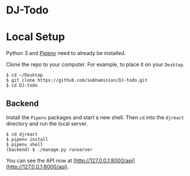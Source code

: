 # DJ-Todo

# Local Setup

Python 3 and [Pipenv](https://docs.pipenv.org/) need to already be installed.

Clone the repo to your computer. For example, to place it on your `Desktop`.

```
$ cd ~/Desktop
$ git clone https://github.com/subhaminion/DJ-todo.git
$ cd DJ-todo
```

## Backend

Install the `Pipenv` packages and start a new shell. Then `cd` into the `djreact` directory and run the local server.

```
$ cd djreact
$ pipenv install
$ pipenv shell
(backend) $ ./manage.py runserver
```

You can see the API now at [http://127.0.0.1:8000/api](http://127.0.0.1:8000/api).
